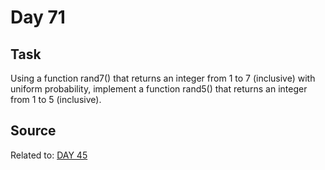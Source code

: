 # Day 71

## Task

Using a function rand7() that returns an integer from 1 to 7 (inclusive) with uniform probability, implement a function rand5() that returns an integer from 1 to 5 (inclusive).

## Source
Related to: [DAY 45](https://github.com/niklasweimann/Daily-Code-Problem/tree/master/Day%2045)